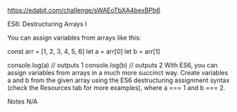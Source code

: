 https://edabit.com/challenge/sWAEoTbXA4bexBPb6

ES6: Destructuring Arrays I

You can assign variables from arrays like this:

const arr = [1, 2, 3, 4, 5, 6]
let a = arr[0]
let b = arr[1]

console.log(a) // outputs 1
console.log(b) // outputs 2
With ES6, you can assign variables from arrays in a much more succinct way. Create variables a and b from the given array using the ES6 destructuring assignment syntax (check the Resources tab for more examples), where a === 1 and b === 2.

Notes
N/A